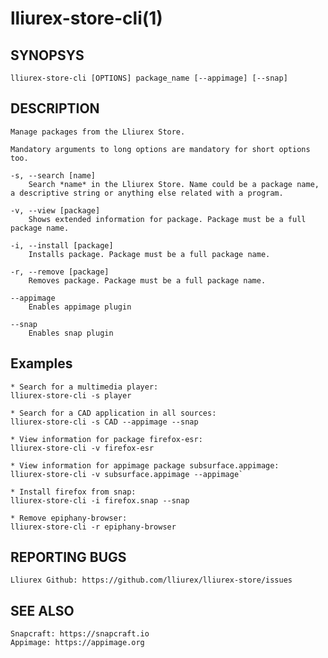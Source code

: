 # lliurex-store-cli(1)

## SYNOPSYS
	lliurex-store-cli [OPTIONS] package_name [--appimage] [--snap]

## DESCRIPTION
	Manage packages from the Lliurex Store.
	
	Mandatory arguments to long options are mandatory for short options too.

	-s, --search [name]
		Search *name* in the Lliurex Store. Name could be a package name, a descriptive string or anything else related with a program.

	-v, --view [package]
		Shows extended information for package. Package must be a full package name.

	-i, --install [package]
		Installs package. Package must be a full package name.

	-r, --remove [package]
		Removes package. Package must be a full package name.

	--appimage
		Enables appimage plugin

	--snap
		Enables snap plugin

## Examples
	* Search for a multimedia player:
	lliurex-store-cli -s player

	* Search for a CAD application in all sources:
	lliurex-store-cli -s CAD --appimage --snap

	* View information for package firefox-esr:
	lliurex-store-cli -v firefox-esr

	* View information for appimage package subsurface.appimage:
	lliurex-store-cli -v subsurface.appimage --appimage`

	* Install firefox from snap:
	lliurex-store-cli -i firefox.snap --snap

	* Remove epiphany-browser:
	lliurex-store-cli -r epiphany-browser

## REPORTING BUGS
	Lliurex Github: https://github.com/lliurex/lliurex-store/issues

## SEE ALSO
	Snapcraft: https://snapcraft.io
	Appimage: https://appimage.org
